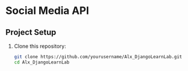 # Social Media API

## Project Setup

1. Clone this repository:
   ```bash
   git clone https://github.com/yourusername/Alx_DjangoLearnLab.git
   cd Alx_DjangoLearnLab
